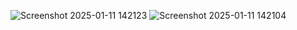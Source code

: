 ![Screenshot 2025-01-11 142123](https://github.com/user-attachments/assets/c223b9ea-5b05-491d-8da7-395370a35897)
![Screenshot 2025-01-11 142104](https://github.com/user-attachments/assets/7c7cdcff-c8d8-401d-a275-66510bd84b94)

